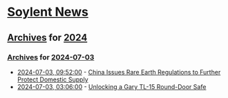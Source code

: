 # [Soylent News](../../../README.md)

## [Archives](../../index.md) for [2024](../index.md)

### [Archives](../../index.md) for [2024-07-03](index.md)

* [2024-07-03, 09:52:00](https://soylentnews.org/article.pl?sid=24/07/02/061218&from=rss) - [China Issues Rare Earth Regulations to Further Protect Domestic Supply](https://soylentnews.org/article.pl?sid=24/07/02/061218&from=rss)
* [2024-07-03, 03:06:00](https://soylentnews.org/article.pl?sid=24/07/02/0117220&from=rss) - [Unlocking a Gary TL-15 Round-Door Safe](https://soylentnews.org/article.pl?sid=24/07/02/0117220&from=rss)
